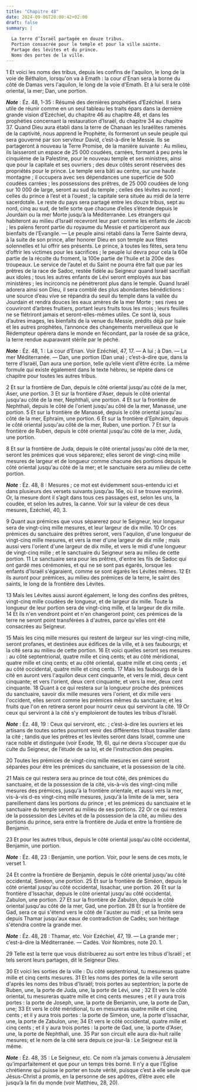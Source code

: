 ```yaml
---
title: "Chapitre 48"
date: 2024-09-06T20:00:42+02:00
draft: false
summary: |
  
  La terre d’Israël partagée en douze tribus.
  Portion consacrée pour le temple et pour la ville sainte.
  Partage des lévites et du prince.
  Noms des portes de la ville.
---
```



1 Et voici les noms des tribus, depuis les confins de l'aquilon, le long de la voie de Béthalon, lorsqu'on va à Emath : la cour d'Enan sera la borne du côté de Damas vers l'aquilon, le long de la voie d'Emath. Et à lui sera le côté oriental, la mer; Dan, une portion.

***Note*** :  Éz. 48, 1-35 : Résumé des dernières prophéties d’Ezéchiel. Il sera utile de réunir comme en un seul tableau les traits épars dans la dernière grande vision d’Ezéchiel, du chapitre 46 au chapitre 48, et dans les prophéties concernant la restauration d’Israël, du chapitre 34 au chapitre 37. Quand Dieu aura établi dans la terre de Chanaan les Israélites ramenés de la captivité, nous apprend le Prophète, ils formeront un seule peuple qui sera gouverné par son serviteur David, c’est-à-dire le Messie. Ils se partageront à nouveau la Terre Promise, de la manière suivante : Au milieu, ils laisseront un espace de 25 000 coudées, carrées, formant à peu près le cinquième de la Palestine, pour le nouveau temple et ses ministres, ainsi que pour la capitale et ses ouvriers ; des deux côtés seront réservées des propriétés pour le prince. Le temple sera bâti au centre, sur une haute montagne ; il occupera avec ses dépendances une superficie de 500 coudées carrées ; les possessions des prêtres, de 25 000 coudées de long
sur 10 000 de large, seront au sud du temple ; celles des lévites au nord ; celles du prince à l’est et à l’ouest ; la capitale sera située au midi de la terre sacerdotale. Le reste du pays sera partagé entre les douze tribus, sept au nord, cinq au sud, de telle sorte que chacune d’elles s’étende depuis le Jourdain ou la mer Morte jusqu’à la Méditerranée. Les étrangers qui habiteront au milieu d’Israël recevront leur part comme les enfants de Jacob ; les païens feront partie du royaume du Messie et participeront aux bienfaits de l’Evangile. ― Le peuple ainsi rétabli dans la Terre Sainte devra, à la suite de son prince, aller honorer Dieu en son temple aux fêtes solennelles et lui offrir ses présents. Le prince, à toutes les fêtes, sera tenu d’offrir les victimes pour les sacrifices ; le peuple lui devra pour cela la 60e partie de la récolte du froment, la 100e partie de l’huile et la 200e des troupeaux. Le service de l’autel et du Saint ne pourra être fait que par les prêtres de la race de Sadoc, restée
fidèle au Seigneur quand Israël sacrifiait aux idoles ; tous les autres enfants de Lévi seront employés aux bas ministères ; les incirconcis ne pénétreront plus dans le temple. Quand Israël adorera ainsi son Dieu, il sera comblé des plus abondantes bénédictions : une source d’eau vive se répandra du seuil du temple dans la vallée du Jourdain et rendra douces les eaux amères de la mer Morte ; ses rives se couvriront d’arbres fruitiers, portant leurs fruits tous les mois ; leurs feuilles ne se flétriront jamais et seront-elles-mêmes utiles. Ce sont là, sous d’autres images, les bienfaits de la venue du Messie, prédits déjà par Isaïe et les autres prophètes, l’annonce des changements merveilleux que le Rédempteur opérera dans le monde en fécondant, par la rosée de sa grâce, la terre rendue auparavant stérile par le péché.

***Note*** :  Éz. 48, 1 : La cour d’Enan. Voir Ezéchiel, 47, 17. ― A lui ; à Dan. ― La mer Méditerranée. ― Dan, une portion (Dan una) ; c’est-à-dire que, dans la terre d’Israël, Dan aura une portion, telle qu’elle vient d’être écrite. La même formule qui existe également dans le texte hébreu, se répète dans ce chapitre pour toutes les autres tribus.

2 Et sur la frontière de Dan, depuis le côté oriental jusqu'au côté de la mer, Aser, une portion. 3 Et sur la frontière d'Aser, depuis le côté oriental jusqu'au côté de la mer, Nephthali, une portion. 4 Et sur la frontière de Nephthali, depuis le côté de l'orient jusqu'au côté de la mer, Manassé, une portion. 5 Et sur la frontière de Manassé, depuis le côté oriental jusqu'au côté de la mer, Ephraïm, une portion. 6 Et sur la frontière d'Ephraïm, depuis le côté oriental jusqu'au côté de la mer, Ruben, une portion. 7 Et sur la frontière de Ruben, depuis le côté oriental jusqu'au côté de la mer, Juda, une portion.


8 Et sur la frontière de Juda, depuis le côté oriental jusqu'au côté de la mer, seront les prémices que vous séparerez; elles seront de vingt-cinq mille mesures de largeur et de longueur comme chacune des portions depuis le côté oriental jusqu'au côté de la mer; et le sanctuaire sera au milieu de cette portion.

***Note*** :  Éz. 48, 8 : Mesures ; ce mot est évidemment sous-entendu ici et dans plusieurs des versets suivants jusqu’au 16e, où il se trouve exprimé. Or, la mesure dont il s’agit dans tous ces passages est, selon les uns, la coudée, et selon les autres, la canne. Voir sur la valeur de ces deux mesures, Ezéchiel, 40, 3.

9 Quant aux prémices que vous séparerez pour le Seigneur, leur longueur sera de vingt-cinq mille mesures, et leur largeur de dix mille. 10 Or ces prémices du sanctuaire des prêtres seront, vers l'aquilon, d'une longueur de vingt-cinq mille mesures, et vers la mer d'une largeur de dix mille ; mais aussi vers l'orient d'une largeur de dix mille, et vers le midi d'une longueur de vingt-cinq mille ; et le sanctuaire du Seigneur sera au milieu de cette portion. 11 Le sanctuaire sera pour les prêtres, d'entre les fils de Sadoc qui ont gardé mes cérémonies, et qui ne se sont pas égarés, lorsque les enfants d'Israël s'égaraient, comme se sont égarés les Lévites mêmes. 12 Et ils auront pour prémices, au milieu des prémices de la terre, le saint des saints, le long de la frontière des Lévites.


13 Mais les Lévites aussi auront également, le long des confins des prêtres, vingt-cinq mille coudées de longueur, et de largeur dix mille. Toute la longueur de leur portion sera de vingt-cinq mille, et la largeur de dix mille. 14 Et ils n'en vendront point et n'en changeront point; ces prémices de la terre ne seront point transférées à d'autres, parce qu'elles ont été consacrées au Seigneur.


15 Mais les cinq mille mesures qui restent de largeur sur les vingt-cinq mille, seront profanes, et destinées aux édifices de la ville, et à ses faubourgs; et la cité sera au milieu de cette portion. 16 Et voici quelles seront ses mesures : au côté septentrional, quatre mille et cinq cents; et au côté méridional, quatre mille et cinq cents; et au côté oriental, quatre mille et cinq cents ; et au côté occidental, quatre mille et cinq cents. 17 Mais les faubourgs de la cité en auront vers l'aquilon deux cent cinquante, et vers le midi, deux cent cinquante; et vers l'orient, deux cent cinquante; et vers la mer, deux cent cinquante. 18 Quant à ce qui restera sur la longueur proche des prémices du sanctuaire, savoir dix mille mesures vers l'orient, et dix mille vers l'occident, elles seront comme les prémices mêmes du sanctuaire; et les fruits que l'on en retirera seront pour nourrir ceux qui serviront la cité. 19 Or ceux qui serviront à la cité s'y emploieront de toutes les tribus d'Israël.

***Note*** :  Éz. 48, 19 : Ceux qui serviront, etc. ; c’est-à-dire les ouvriers et les artisans de toutes sortes pourront venir des différentes tribus travailler dans la cité ; tandis que les prêtres et les lévites seront dans Israël, comme une race noble et distinguée (voir Exode, 19, 6), qui ne devra s’occuper que du culte du Seigneur, de l’étude de sa loi, et de l’instruction des peuples.

20 Toutes les prémices de vingt-cinq mille mesures en carré seront séparées pour être les prémices du sanctuaire, et la possession de la cité.


21 Mais ce qui restera sera au prince de tout côté, des prémices du sanctuaire, et de la possession de la cité, vis-à-vis des vingt-cinq mille mesures des prémices, jusqu'à la frontière orientale, et aussi vers la mer, vis-à-vis d-es vingt-cinq mille mesures, jusqu'à la limite de la mer, sera pareillement dans les portions du prince ; et les prémices du sanctuaire et le sanctuaire du temple seront au milieu de ses portions. 22 Or ce qui restera de la possession des Lévites et de la possession de la cité, au milieu des portions du prince, sera entre la frontière de Juda et entre la frontière de Benjamin.


23 Et pour les autres tribus, depuis le côté oriental jusqu'au côté occidental, Benjamin, une portion.

***Note*** :  Éz. 48, 23 : Benjamin, une portion. Voir, pour le sens de ces mots, le verset 1.

24 Et contre la frontière de Benjamin, depuis le côté oriental jusqu'au côté occidental, Siméon, une portion. 25 Et sur la frontière de Siméon, depuis le côté oriental jusqu'au côté occidental, Issachar, une portion. 26 Et sur la frontière d'Issachar, depuis le côté oriental jusqu'au côté occidental, Zabulon, une portion. 27 Et sur la frontière de Zabulon, depuis le côté oriental jusqu'au côté de la mer, Gad, une portion. 28 Et sur la frontière de Gad, sera ce qui s'étend vers le côté de l'auster au midi ; et sa limite sera depuis Thamar jusqu'aux eaux de contradiction de Cadès; son héritage s'étendra contre la grande mer.

***Note*** :  Éz. 48, 28 : Thamar, etc. Voir Ezéchiel, 47, 19. ― La grande mer ; c’est-à-dire la Méditerranée. ― Cadès. Voir Nombres, note 20. 1.


29 Telle est la terre que vous distribuerez au sort entre les tribus d'Israël ; et tels seront leurs partages, dit le Seigneur Dieu.


30 Et voici les sorties de la ville : Du côté septentrional, tu mesureras quatre mille et cinq cents mesures. 31 Et les noms des portes de la ville seront d'après les noms des tribus d'Israël; trois portes au septentrion; la porte de Ruben, une, la porte de Juda, une, la porte de Lévi, une ; 32 Et vers le côté oriental, tu mesureras quatre mille et cinq cents mesures ; et il y aura trois portes : la porte de Joseph, une, la porte de Benjamin, une, la porte de Dan, une; 33 Et vers le côté méridional, tu en mesureras quatre mille et cinq cents ; et il y aura trois portes : la porte de Siméon, une, la porte d'Issachar, une, la porte de Zabulon, une; 34 Et vers le côté occidental, quatre mille et cinq cents ; et il y aura trois portes : la porte de Gad, une, la porte d'Aser, une, la porte de Nephthali, une. 35 Par son circuit elle aura dix-huit raille mesures; et le nom de la cité sera depuis ce jour-là : Le Seigneur est là même.

***Note*** :  Éz. 48, 35 : Le Seigneur, etc. Ce nom n’a jamais convenu à Jérusalem qu’imparfaitement et que pour un temps très borné. Il n’y a que l’Eglise chrétienne qui puisse le porter en toute vérité, puisque c’est à elle seule que Jésus-Christ a promis, en la personne de ses apôtres, d’être avec elle jusqu’à la fin du monde (voir Matthieu, 28, 20).
